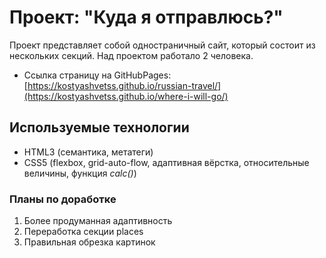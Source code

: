 # Проект: "Куда я отправлюсь?"

Проект представляет собой одностраничный сайт, который состоит из нескольких секций.
Над проектом работало 2 человека.

- Ссылка страницу на GitHubPages: [https://kostyashvetss.github.io/russian-travel/](https://kostyashvetss.github.io/where-i-will-go/)

## Используемые технологии

- HTML3 (семантика, метатеги)
- CSS5 (flexbox, grid-auto-flow, адаптивная вёрстка, относительные величины, функция _calc()_)

### Планы по доработке

1. Более продуманная адаптивность
2. Переработка секции places
3. Правильная обрезка картинок
